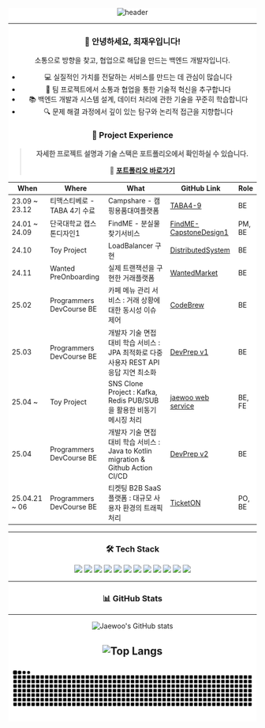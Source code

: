 <div align='center' style='background-color: #ffffff;'>

![header](https://capsule-render.vercel.app/api?type=venom&color=gradient&CustomColorList=0,2,2,5&height=300&section=header&text=Jaewoo's%20GitHub&fontSize=90&fontColor=003399)

<hr/>

### 👋 안녕하세요, 최재우입니다!
소통으로 방향을 찾고, 협업으로 해답을 만드는 백엔드 개발자입니다.

- 💻 실질적인 가치를 전달하는 서비스를 만드는 데 관심이 많습니다
- 🤝 팀 프로젝트에서 소통과 협업을 통한 기술적 혁신을 추구합니다
- 📚 백엔드 개발과 시스템 설계, 데이터 처리에 관한 기술을 꾸준히 학습합니다
- 🔍 문제 해결 과정에서 깊이 있는 탐구와 논리적 접근을 지향합니다

### 📌 Project Experience

> **자세한 프로젝트 설명과 기술 스택은 포트폴리오에서 확인하실 수 있습니다.**
> 
> 💼 **[포트폴리오 바로가기](https://cjw0324.github.io)** 

| When           | Where                          | What                             | GitHub Link                                               | Role          |
| -------------- | ------------------------------ | -------------------------------- | --------------------------------------------------------- | ------------- |
| 23.09 ~ 23.12  | 티맥스티베로 - TABA 4기 수료       | Campshare - 캠핑용품대여플랫폼    | [TABA4-9](https://github.com/TABA4-9)                     | BE            |
| 24.01 ~ 24.09  | 단국대학교 캡스톤디자인1            | FindME - 분실물찾기서비스         | [FindME-CapstoneDesign1](https://github.com/FindME-CapstoneDesign1) | PM, BE    |
| 24.10          | Toy Project                   | LoadBalancer 구현                | [DistributedSystem](https://github.com/cjw0324/DistributedSystem) | BE            |
| 24.11          | Wanted PreOnboarding          | 실제 트랜잭션을 구현한 거래플랫폼                | [WantedMarket](https://github.com/cjw0324/wanted-preonboarding-challenge-backend-26/tree/feature/jaewoo-choi) | BE       |
| 25.02          | Programmers DevCourse BE      | 카페 메뉴 관리 서비스 : 거래 상황에 대한 동시성 이슈 제어  | [CodeBrew](https://github.com/prgrms-be-devcourse/NBE4-5-1-Team09) | BE       |
| 25.03          | Programmers DevCourse BE      | 개발자 기술 면접 대비 학습 서비스 : JPA 최적화로 다중 사용자 REST API 응답 지연 최소화   | [DevPrep v1](https://github.com/prgrms-be-devcourse/NBE4-5-2-Team07) | BE       |
| 25.04 ~        | Toy Project      | SNS Clone Project : Kafka, Redis PUB/SUB 을 활용한 비동기 메시징 처리  | [jaewoo web service](https://github.com/cjw0324/jaewoo.site-ToyProject) | BE, FE    |
| 25.04          | Programmers DevCourse BE      | 개발자 기술 면접 대비 학습 서비스 : Java to Kotlin migration & Github Action CI/CD | [DevPrep v2](https://github.com/cjw0324/DevPrep) | BE       |
| 25.04.21 ~ 06  | Programmers DevCourse BE      | 티켓팅 B2B SaaS 플랫폼 : 대규모 사용자 환경의 트래픽 처리 | [TicketON](https://github.com/prgrms-web-devcourse-final-project/WEB4_5_CodeNBug_BE/tree/develop) | PO, BE       |

<hr/>

### 🛠️ Tech Stack

<div>
  <img src="https://img.shields.io/badge/spring-black?style=flat&logo=Spring&logoColor=6DB33F"/>
  <img src="https://img.shields.io/badge/react-black?style=flat&logo=React&logoColor=61DAFB"/>
  <img src="https://img.shields.io/badge/python-black?style=flat&logo=Python&logoColor=3776AB"/>
  <img src="https://img.shields.io/badge/javascript-black?style=flat&logo=Javascript&logoColor=F7DF1E"/>
  <img src="https://img.shields.io/badge/flask-white?style=flat&logo=Flask&logoColor=000000"/>
  <img src="https://img.shields.io/badge/django-black?style=flat&logo=Django&logoColor=092E20"/>
  <img src="https://img.shields.io/badge/html5-black?style=flat&logo=HTML5&logoColor=E34F26"/>
  <img src="https://img.shields.io/badge/c-black?style=flat&logo=C&logoColor=A8B9CC"/>
  <img src="https://img.shields.io/badge/amazonec2-black?style=flat&logo=Amazon%20EC2&logoColor=FF9900"/>
  <img src="https://img.shields.io/badge/amazons3-black?style=flat&logo=Amazon%20S3&logoColor=569A31"/>
  <img src="https://img.shields.io/badge/mysql-black?style=flat&logo=MySQL&logoColor=4479A1"/>
  <img src="https://img.shields.io/badge/slack-black?style=flat&logo=Slack&logoColor=4A154B"/>
</div>

<hr/>

### 📊 GitHub Stats

<div align='center'>

---
![Jaewoo's GitHub stats](https://github-readme-stats.vercel.app/api?username=cjw0324&show_icons=true&theme=tokyonight)

![Top Langs](https://github-readme-stats.vercel.app/api/top-langs/?username=cjw0324&layout=compact&theme=tokyonight)
---

</div>

![snake gif](https://github.com/cjw0324/cjw0324/blob/output/github-contribution-grid-snake.svg)
